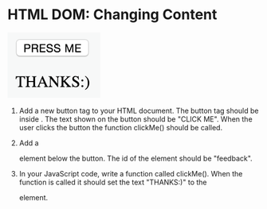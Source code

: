 # HTML DOM: Changing Content

![press me button](./04.04.png)

1. Add a new button tag to your HTML document. The button tag should be inside <body>. The text shown on the button should be "CLICK ME". When the user clicks the button the function clickMe() should be called.

2. Add a <p> element below the button. The id of the element should be "feedback".

3. In your JavaScript code, write a function called clickMe(). When the function is called it should set the text "THANKS:)" to the <p> element.